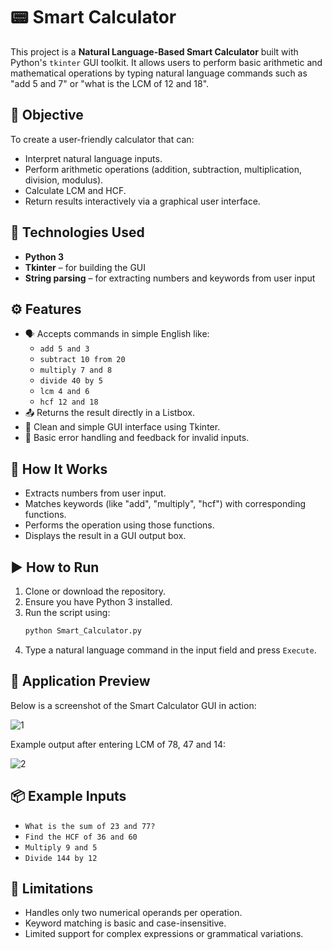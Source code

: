 # 📟 Smart Calculator 

This project is a **Natural Language-Based Smart Calculator** built with Python's `tkinter` GUI toolkit. It allows users to perform basic arithmetic and mathematical operations by typing natural language commands such as "add 5 and 7" or "what is the LCM of 12 and 18".

## 🎯 Objective

To create a user-friendly calculator that can:
- Interpret natural language inputs.
- Perform arithmetic operations (addition, subtraction, multiplication, division, modulus).
- Calculate LCM and HCF.
- Return results interactively via a graphical user interface.

## 🧰 Technologies Used

- **Python 3**
- **Tkinter** – for building the GUI
- **String parsing** – for extracting numbers and keywords from user input

## ⚙️ Features

- 🗣️ Accepts commands in simple English like:
  - `add 5 and 3`
  - `subtract 10 from 20`
  - `multiply 7 and 8`
  - `divide 40 by 5`
  - `lcm 4 and 6`
  - `hcf 12 and 18`
- 📤 Returns the result directly in a Listbox.
- 🎨 Clean and simple GUI interface using Tkinter.
- 🔁 Basic error handling and feedback for invalid inputs.

## 🧠 How It Works

- Extracts numbers from user input.
- Matches keywords (like "add", "multiply", "hcf") with corresponding functions.
- Performs the operation using those functions.
- Displays the result in a GUI output box.

## ▶️ How to Run

1. Clone or download the repository.
2. Ensure you have Python 3 installed.
3. Run the script using:
   ```bash
   python Smart_Calculator.py
   ```
4. Type a natural language command in the input field and press `Execute`.

## 📸 Application Preview

Below is a screenshot of the Smart Calculator GUI in action:

![1](https://github.com/user-attachments/assets/9995fefb-c71a-4700-9a46-377df2844d62)

Example output after entering LCM of 78, 47 and 14:

![2](https://github.com/user-attachments/assets/04d3e286-a73f-48b7-a59b-03d1d3a779d4)

## 📦 Example Inputs

- `What is the sum of 23 and 77?`
- `Find the HCF of 36 and 60`
- `Multiply 9 and 5`
- `Divide 144 by 12`

## 📌 Limitations

- Handles only two numerical operands per operation.
- Keyword matching is basic and case-insensitive.
- Limited support for complex expressions or grammatical variations.
